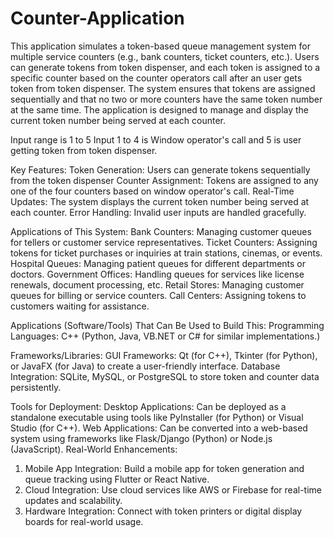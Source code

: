 # Counter-Application
This application simulates a token-based queue management system for multiple service counters (e.g., bank counters, ticket counters, etc.). Users can generate tokens from token dispenser, and each token is assigned to a specific counter based on the counter operators call after an user gets token from token dispenser. The system ensures that tokens are assigned sequentially and that no two or more counters have the same token number at the same time. The application is designed to manage and display the current token number being served at each counter.

Input range is 1 to 5
Input 1 to 4 is Window operator's call and 5 is user getting token from token dispenser.

Key Features:
Token Generation: Users can generate tokens sequentially from the token dispenser
Counter Assignment: Tokens are assigned to any one of the four counters based on window operator's call.
Real-Time Updates: The system displays the current token number being served at each counter.
Error Handling: Invalid user inputs are handled gracefully.

Applications of This System:
Bank Counters: Managing customer queues for tellers or customer service representatives.
Ticket Counters: Assigning tokens for ticket purchases or inquiries at train stations, cinemas, or events.
Hospital Queues: Managing patient queues for different departments or doctors.
Government Offices: Handling queues for services like license renewals, document processing, etc.
Retail Stores: Managing customer queues for billing or service counters.
Call Centers: Assigning tokens to customers waiting for assistance.

Applications (Software/Tools) That Can Be Used to Build This:
Programming Languages: C++ (Python, Java, VB.NET or C# for similar implementations.)

Frameworks/Libraries:
GUI Frameworks: Qt (for C++), Tkinter (for Python), or JavaFX (for Java) to create a user-friendly interface.
Database Integration: SQLite, MySQL, or PostgreSQL to store token and counter data persistently.

Tools for Deployment:
Desktop Applications: Can be deployed as a standalone executable using tools like PyInstaller (for Python) or Visual Studio (for C++).
Web Applications: Can be converted into a web-based system using frameworks like Flask/Django (Python) or Node.js (JavaScript).
Real-World Enhancements:
1. Mobile App Integration: Build a mobile app for token generation and queue tracking using Flutter or React Native.
2. Cloud Integration: Use cloud services like AWS or Firebase for real-time updates and scalability.
3. Hardware Integration: Connect with token printers or digital display boards for real-world usage.
